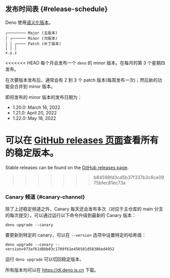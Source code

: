 ## 发布时间表 {#release-schedule}

Deno 使用[语义化版本](https://semver.org/lang/zh-CN/)。

```plain
┌──────── Major (主版本)
│ ┌────── Minor (次版本)
│ │ ┌──── Patch (补丁版本)
│ │ │
x.y.z
```

<<<<<<< HEAD
每个月会发布一个 `deno` 的 minor 版本。在每月的第 3 个星期四发布。

在次要版本发布后，通常会有 2 到 3 个 patch 版本(每周发布一次)；然后新的功能会合并到 minor 版本。

即将发布的 minor 版本的发布日期为：

- 1.20.0: March 16, 2022
- 1.21.0: April 20, 2022
- 1.22.0: May 18, 2022

可以在 [GitHub releases 页面](https://github.com/denoland/deno/releases)查看所有的稳定版本。
=======
Stable releases can be found on the
[GitHub releases page](https://github.com/denoland/deno/releases).
>>>>>>> b84598fd3cd5b37f337b3c6ce0975bfec81ec73a

### Canary 频道 {#canary-channel}

除了上述稳定频道之外，Canary 每天还会发布多次（对应于主仓库的 main 分支的每次提交）。可以通过运行以下命令升级到最新的 Canary 版本：

```
deno upgrade --canary
```

要更新到特定的 canary，可以在 `--version` 选项中设置特定的哈希值：

```
deno upgrade --canary --version=973af61d8bb03c1709f61e456581d58386ed4952
```

运行 `deno upgrade` 可以切回稳定版本。

所有版本均可以在 https://dl.deno.js.cn 下载。
